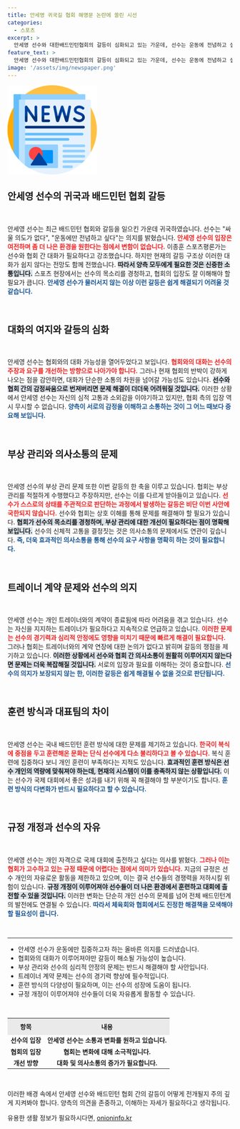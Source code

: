 ```yaml
---
title: 안세영 귀국길 협회 해명문 논란에 쏠린 시선
categories:
  - 스포츠
excerpt: >
  안세영 선수와 대한배드민턴협회의 갈등이 심화되고 있는 가운데, 선수는 운동에 전념하고 싶다는 의사를 밝혔습니다. 협회의 반박 자료와 감정싸움이 지속되며, 해결의 실마리를 찾기 어려운 상황입니다.
feature_text: >
  안세영 선수와 대한배드민턴협회의 갈등이 심화되고 있는 가운데, 선수는 운동에 전념하고 싶다는 의사를 밝혔습니다. 협회의 반박 자료와 감정싸움이 지속되며, 해결의 실마리를 찾기 어려운 상황입니다.
image: '/assets/img/newspaper.png'
---
```


<p><img src="/assets/img/newspaper.png" alt="kimp 속보" /></p>

<h2 data-ke-size="size26">안세영 선수의 귀국과 배드민턴 협회 갈등</h2>

<p data-ke-size="size16">&nbsp;</p>

<p>안세영 선수는 최근 배드민턴 협회와 갈등을 일으킨 가운데 귀국하였습니다. 선수는 "싸울 의도가 없다", "운동에만 전념하고 싶다"는 의지를 밝혔습니다. <b><span style="color: #ee2323;">안세영 선수의 입장은 여전하며 좀 더 나은 환경을 원한다는 점에서 변함이 없습니다.</span></b> 이종훈 스포츠평론가는 선수와 협회 간 대화가 필요하다고 강조했습니다. 하지만 현재의 갈등 구조상 이러한 대화가 쉽지 않다는 전망도 함께 전했습니다. <b><span style="background-color: #21538527;">따라서 양측 모두에게 필요한 것은 신중한 소통입니다.</span></b> 스포츠 현장에서는 선수의 목소리를 경청하고, 협회의 입장도 잘 이해해야 할 필요가 큽니다. <b><span style="color: #1a5490;">안세영 선수가 물러서지 않는 이상 이런 갈등은 쉽게 해결되기 어려울 것 같습니다.</span></b></p>

<p data-ke-size="size16">&nbsp;</p>

<h2 data-ke-size="size26">대화의 여지와 갈등의 심화</h2>

<p data-ke-size="size16">&nbsp;</p>

<p>안세영 선수는 협회와의 대화 가능성을 열어두었다고 보입니다. <b><span style="color: #ee2323;">협회와의 대화는 선수의 주장과 요구를 개선하는 방향으로 나아가야 합니다.</span></b> 그러나 현재 협회의 반박이 강하게 나오는 점을 감안하면, 대화가 단순한 소통의 차원을 넘어갈 가능성도 있습니다. <b><span style="background-color: #21538527;">선수와 협회 간의 감정싸움으로 번져버리면 문제 해결이 더더욱 어려워질 것입니다.</span></b> 이러한 상황에서 안세영 선수는 자신의 심적 고통과 소외감을 이야기하고 있지만, 협회 측의 입장 역시 무시할 수 없습니다. <b><span style="color: #1a5490;">양측이 서로의 감정을 이해하고 소통하는 것이 그 어느 때보다 중요해 보입니다.</span></b></p>

<p data-ke-size="size16">&nbsp;</p>

<h2 data-ke-size="size26">부상 관리와 의사소통의 문제</h2>

<p data-ke-size="size16">&nbsp;</p>

<p>안세영 선수의 부상 관리 문제 또한 이번 갈등의 한 축을 이루고 있습니다. 협회는 부상 관리를 적절하게 수행했다고 주장하지만, 선수는 이를 다르게 받아들이고 있습니다. <b><span style="color: #ee2323;">선수가 스스로의 상태를 주관적으로 판단하는 과정에서 발생하는 갈등은 비단 이번 사안에 국한되지 않습니다.</span></b> 선수와 협회는 상호 이해를 통해 문제를 해결해야 할 필요가 있습니다. <b><span style="background-color: #21538527;">협회가 선수의 목소리를 경청하며, 부상 관리에 대한 개선이 필요하다는 점이 명확해 보입니다.</span></b> 선수의 신체적 고통을 결정짓는 것은 의사소통의 문제에서도 연관이 깊습니다. <b><span style="color: #1a5490;">즉, 더욱 효과적인 의사소통을 통해 선수의 요구 사항을 명확히 하는 것이 필요합니다.</span></b></p>

<p data-ke-size="size16">&nbsp;</p>

<h2 data-ke-size="size26">트레이너 계약 문제와 선수의 의지</h2>

<p data-ke-size="size16">&nbsp;</p>

<p>안세영 선수는 개인 트레이너와의 계약이 종료됨에 따라 어려움을 겪고 있습니다. 선수는 자신을 지지하는 트레이너가 필요하다고 지속적으로 언급하고 있습니다. <b><span style="color: #ee2323;">이러한 문제는 선수의 경기력과 심리적 안정에도 영향을 미치기 때문에 빠르게 해결이 필요합니다.</span></b> 그러나 협회는 트레이너와의 계약 연장에 대한 논의가 없다고 밝히며 갈등의 쟁점을 제기하고 있습니다. <b><span style="background-color: #21538527;">이러한 상황에서 선수와 협회 간 의사소통이 원활히 이루어지지 않는다면 문제는 더욱 복잡해질 것입니다.</span></b> 서로의 입장과 필요를 이해하는 것이 중요합니다. <b><span style="color: #1a5490;">선수의 의지가 보장되지 않는 한, 이러한 갈등은 쉽게 해결될 수 없을 것으로 판단됩니다.</span></b></p>

<p data-ke-size="size16">&nbsp;</p>

<h2 data-ke-size="size26">훈련 방식과 대표팀의 차이</h2>

<p data-ke-size="size16">&nbsp;</p>

<p>안세영 선수는 국내 배드민턴 훈련 방식에 대한 문제를 제기하고 있습니다. <b><span style="color: #ee2323;">한국이 복식에 중점을 두고 훈련해온 문화는 단식 선수에게 다소 불리하다고 볼 수 있습니다.</span></b> 복식 훈련에 집중하다 보니 개인 훈련이 부족하다는 지적도 있습니다. <b><span style="background-color: #21538527;">효과적인 훈련 방식은 선수 개인의 역량에 맞춰져야 하는데, 현재의 시스템이 이를 충족하지 않는 상황입니다.</span></b> 이는 선수가 국제 대회에서 좋은 성과를 내기 위해 꼭 해결해야 할 부분이기도 합니다. <b><span style="color: #1a5490;">훈련 방식의 다변화가 반드시 필요하다고 할 수 있습니다.</span></b></p>

<p data-ke-size="size16">&nbsp;</p>

<h2 data-ke-size="size26">규정 개정과 선수의 자유</h2>

<p data-ke-size="size16">&nbsp;</p>

<p>안세영 선수는 개인 자격으로 국제 대회에 출전하고 싶다는 의사를 밝혔다. <b><span style="color: #ee2323;">그러나 이는 협회가 고수하고 있는 규정 때문에 어렵다는 점에서 의미가 있습니다.</span></b> 지금의 규정은 선수 개인의 자유로운 활동을 제한하고 있으며, 이는 결국 선수들의 경쟁력을 저하시킬 위험이 있습니다. <b><span style="background-color: #21538527;">규정 개정이 이루어져야 선수들이 더 나은 환경에서 훈련하고 대회에 출전할 수 있을 것입니다.</span></b> 이러한 변화는 단순히 개인 선수의 문제를 넘어 전체 배드민턴계의 발전에도 연결될 수 있습니다. <b><span style="color: #1a5490;">따라서 체육회와 협회에서도 진정한 해결책을 모색해야 할 필요성이 큽니다.</span></b></p>

<p data-ke-size="size16">&nbsp;</p>

<hr>

<ul>
<li>안세영 선수가 운동에만 집중하고자 하는 올바른 의지를 드러냈습니다.</li>
<li>협회와의 대화가 이루어져야만 갈등이 해소될 가능성이 높습니다.</li>
<li>부상 관리와 선수의 심리적 안정의 문제는 반드시 해결해야 할 사안입니다.</li>
<li>트레이너 계약 문제는 선수의 경기력 향상에 필수적입니다.</li>
<li>훈련 방식의 다양성이 필요하며, 이는 선수의 성장에 도움이 됩니다.</li>
<li>규정 개정이 이루어져야 선수들이 더욱 자유롭게 활동할 수 있습니다.</li>
</ul>

<p data-ke-size="size16">&nbsp;</p>

<table style="width:100%;">
<tr>
<th style="text-align:center; height:30px; background-color: #eaeaea;">항목</th>
<th style="text-align:center; height:30px; background-color: #eaeaea;">내용</th>
</tr>
<tr>
<td style="text-align:center; height:17px;"><b>선수의 입장</b></td>
<td style="text-align:center; height:17px;"><b>안세영 선수는 소통과 변화를 원하고 있습니다.</b></td>
</tr>
<tr>
<td style="text-align:center; height:17px;"><b>협회의 입장</b></td>
<td style="text-align:center; height:17px;"><b>협회는 변화에 대해 소극적입니다.</b></td>
</tr>
<tr>
<td style="text-align:center; height:17px;"><b>개선 방향</b></td>
<td style="text-align:center; height:17px;"><b>대화 및 의사소통의 증가가 필요합니다.</b></td>
</tr>
</table>

<p data-ke-size="size16">&nbsp;</p>

<p>이러한 배경 속에서 안세영 선수와 배드민턴 협회 간의 갈등이 어떻게 전개될지 주의 깊게 지켜봐야 합니다. 양측의 의견을 존중하고, 이해하는 자세가 필요하다고 생각됩니다.</p>
유용한 생활 정보가 필요하시다면, <a href="https://onioninfo.kr" rel="dofollow">onioninfo.kr</a>



